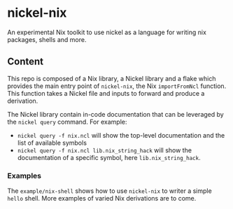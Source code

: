 # nickel-nix

An experimental Nix toolkit to use nickel as a language for writing nix
packages, shells and more.

## Content

This repo is composed of a Nix library, a Nickel library and a flake which
provides the main entry point of `nickel-nix`, the Nix `importFromNcl` function.
This function takes a Nickel file and inputs to forward and produce a
derivation.

The Nickel library contain in-code documentation that can be leveraged by the
`nickel query` command. For example:

- `nickel query -f nix.ncl` will show the top-level documentation and the list of
    available symbols
- `nickel query -f nix.ncl lib.nix_string_hack` will show the documentation of a
    specific symbol, here `lib.nix_string_hack`.

### Examples

The `example/nix-shell` shows how to use `nickel-nix` to writer a simple `hello`
shell. More examples of varied Nix derivations are to come.
